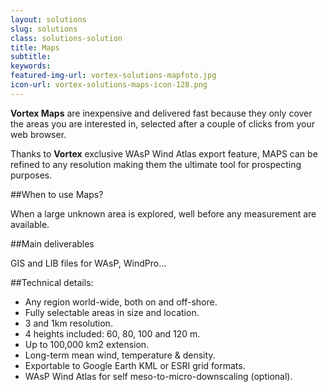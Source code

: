 ```yaml
---
layout: solutions
slug: solutions
class: solutions-solution
title: Maps
subtitle:
keywords: 
featured-img-url: vortex-solutions-mapfoto.jpg
icon-url: vortex-solutions-maps-icon-128.png
---
```


<p class="lead"><strong>Vortex Maps</strong> are inexpensive and delivered fast because they only cover the areas you are interested in, selected after a couple of clicks from your web browser.</p>

Thanks to **Vortex** exclusive WAsP Wind Atlas export feature, MAPS can be refined to any resolution making them the ultimate tool for prospecting purposes.  

##When to use Maps?

When a large unknown area is explored, well before any measurement are available.

##Main deliverables

GIS and LIB files for WAsP, WindPro...

##Technical details:

- Any region world-wide, both on and off-shore.
- Fully selectable areas in size and location.
- 3 and 1km resolution.
- 4 heights included: 60, 80, 100 and 120 m.
- Up to 100,000 km2 extension.
- Long-term mean wind, temperature & density.
- Exportable to Google Earth KML or ESRI grid formats.
- WAsP Wind Atlas for self meso-to-micro-downscaling (optional).